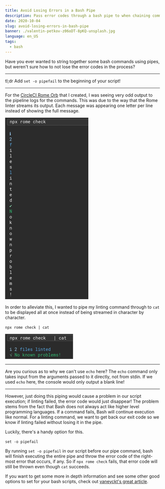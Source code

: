 ```yaml
---
title: Avoid Losing Errors in a Bash Pipe
description: Pass error codes through a bash pipe to when chaining commands.
date: 2020-10-04
slug: avoid-losing-errors-in-bash-pipe
banner: ./valentin-petkov-z06oDT-8pKQ-unsplash.jpg
language: en_US
tags:
  - bash
---
```


Have you ever wanted to string together some bash commands using pipes, but weren't sure how to not lose the error codes in the process?

---

tl;dr Add `set -o pipefail` to the beginning of your script!

---

For the [CircleCI Rome Orb](https://circleci.com/developer/orbs/orb/kbravh/rome) that I created, I was seeing very odd output to the pipeline logs for the commands. This was due to the way that the Rome linter streams its output. Each message was appearing one letter per line instead of showing the full message.

![Line output letter by letter](circleci-rome-output-letters.png)

In order to alleviate this, I wanted to pipe my linting command through to `cat` to be displayed all at once instead of being streamed in character by character.

`npx rome check | cat`

![Lint output line by line](circleci-rome-output-lines.png)

---

Are you curious as to why we can't use `echo` here? The `echo` command only takes input from the arguments passed to it directly, not from stdin. If we used `echo` here, the console would only output a blank line!

---

However, just doing this piping would cause a problem in our script execution; if linting failed, the error code would just disappear! The problem stems from the fact that Bash does not always act like higher level programming languages. If a command fails, Bash will continue execution like normal. For a linting command, we want to get back our exit code so we know if linting failed without losing it in the pipe.

Luckily, there's a handy option for this.

`set -o pipefail`

By running `set -o pipefail` in our script before our pipe command, bash will finish executing the entire pipe and throw the error code of the right-most error that occurs, if any. So if `npx rome check` fails, that error code will still be thrown even though `cat` succeeds.

If you want to get some more in depth information and see some other good options to set for your bash scripts, check out [vaneyckt's great article](https://vaneyckt.io/posts/safer_bash_scripts_with_set_euxo_pipefail/).

<!-- Hero photo by Valentin Petkov https://unsplash.com/@thefreak1337 -->